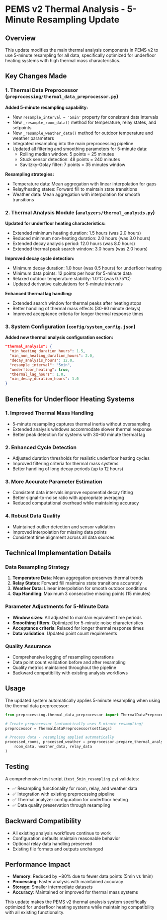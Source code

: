 # PEMS v2 Thermal Analysis - 5-Minute Resampling Update

## Overview

This update modifies the main thermal analysis components in PEMS v2 to use 5-minute resampling for all data, specifically optimized for underfloor heating systems with high thermal mass characteristics.

## Key Changes Made

### 1. Thermal Data Preprocessor (`preprocessing/thermal_data_preprocessor.py`)

**Added 5-minute resampling capability:**
- New `resample_interval = '5min'` property for consistent data intervals
- New `_resample_room_data()` method for temperature, relay states, and setpoints
- New `_resample_weather_data()` method for outdoor temperature and weather parameters
- Integrated resampling into the main preprocessing pipeline
- Updated all filtering and smoothing parameters for 5-minute data:
  - Rolling median window: 5 points = 25 minutes
  - Stuck sensor detection: 48 points = 240 minutes
  - Savitzky-Golay filter: 7 points = 35 minutes window

**Resampling strategies:**
- Temperature data: Mean aggregation with linear interpolation for gaps
- Relay/heating states: Forward fill to maintain state transitions
- Weather data: Mean aggregation with interpolation for smooth transitions

### 2. Thermal Analysis Module (`analyzers/thermal_analysis.py`)

**Updated for underfloor heating characteristics:**
- Extended minimum heating duration: 1.5 hours (was 2.0 hours)
- Reduced minimum non-heating duration: 2.0 hours (was 3.0 hours)
- Extended decay analysis period: 12.0 hours (was 8.0 hours)
- Extended thermal peak search window: 3.0 hours (was 2.0 hours)

**Improved decay cycle detection:**
- Minimum decay duration: 1.0 hour (was 0.5 hours) for underfloor heating
- Minimum data points: 12 points per hour for 5-minute data
- Relaxed outdoor temperature stability: 1.0°C (was 0.75°C)
- Updated derivative calculations for 5-minute intervals

**Enhanced thermal lag handling:**
- Extended search window for thermal peaks after heating stops
- Better handling of thermal mass effects (30-60 minute delays)
- Improved acceptance criteria for longer thermal response times

### 3. System Configuration (`config/system_config.json`)

**Added new thermal analysis configuration section:**
```json
"thermal_analysis": {
  "min_heating_duration_hours": 1.5,
  "min_non_heating_duration_hours": 2.0,
  "decay_analysis_hours": 12.0,
  "resample_interval": "5min",
  "underfloor_heating": true,
  "thermal_lag_hours": 1.0,
  "min_decay_duration_hours": 1.0
}
```

## Benefits for Underfloor Heating Systems

### 1. **Improved Thermal Mass Handling**
- 5-minute resampling captures thermal inertia without oversampling
- Extended analysis windows accommodate slower thermal response
- Better peak detection for systems with 30-60 minute thermal lag

### 2. **Enhanced Cycle Detection**
- Adjusted duration thresholds for realistic underfloor heating cycles
- Improved filtering criteria for thermal mass systems
- Better handling of long decay periods (up to 12 hours)

### 3. **More Accurate Parameter Estimation**
- Consistent data intervals improve exponential decay fitting
- Better signal-to-noise ratio with appropriate averaging
- Reduced computational overhead while maintaining accuracy

### 4. **Robust Data Quality**
- Maintained outlier detection and sensor validation
- Improved interpolation for missing data points
- Consistent time alignment across all data sources

## Technical Implementation Details

### Data Resampling Strategy
1. **Temperature Data**: Mean aggregation preserves thermal trends
2. **Relay States**: Forward fill maintains state transitions accurately
3. **Weather Data**: Linear interpolation for smooth outdoor conditions
4. **Gap Handling**: Maximum 3 consecutive missing points (15 minutes)

### Parameter Adjustments for 5-Minute Data
- **Window sizes**: All adjusted to maintain equivalent time periods
- **Smoothing filters**: Optimized for 5-minute noise characteristics
- **Acceptance criteria**: Relaxed for longer thermal response times
- **Data validation**: Updated point count requirements

### Quality Assurance
- Comprehensive logging of resampling operations
- Data point count validation before and after resampling
- Quality metrics maintained throughout the pipeline
- Backward compatibility with existing analysis workflows

## Usage

The updated system automatically applies 5-minute resampling when using the thermal data preprocessor:

```python
from preprocessing.thermal_data_preprocessor import ThermalDataPreprocessor

# Create preprocessor (automatically uses 5-minute resampling)
preprocessor = ThermalDataPreprocessor(settings)

# Process data - resampling applied automatically
processed_rooms, processed_weather = preprocessor.prepare_thermal_analysis_data(
    room_data, weather_data, relay_data
)
```

## Testing

A comprehensive test script (`test_5min_resampling.py`) validates:
- ✅ Resampling functionality for room, relay, and weather data
- ✅ Integration with existing preprocessing pipeline
- ✅ Thermal analyzer configuration for underfloor heating
- ✅ Data quality preservation through resampling

## Backward Compatibility

- All existing analysis workflows continue to work
- Configuration defaults maintain reasonable behavior
- Optional relay data handling preserved
- Existing file formats and outputs unchanged

## Performance Impact

- **Memory**: Reduced by ~80% due to fewer data points (5min vs 1min)
- **Processing**: Faster analysis with maintained accuracy
- **Storage**: Smaller intermediate datasets
- **Accuracy**: Maintained or improved for thermal mass systems

This update makes the PEMS v2 thermal analysis system specifically optimized for underfloor heating systems while maintaining compatibility with all existing functionality.
